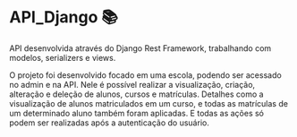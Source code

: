 # API_Django 📚

API desenvolvida através do Django Rest Framework, trabalhando com modelos, serializers e views.

O projeto foi desenvolvido focado em uma escola, podendo ser acessado no admin e na API. Nele é possível realizar a visualização, criação, alteração e deleção de alunos, cursos e matrículas. Detalhes como a visualização de alunos matriculados em um curso, e todas as matrículas de um determinado aluno também foram aplicadas. E todas as ações só podem ser realizadas após a autenticação do usuário. 
